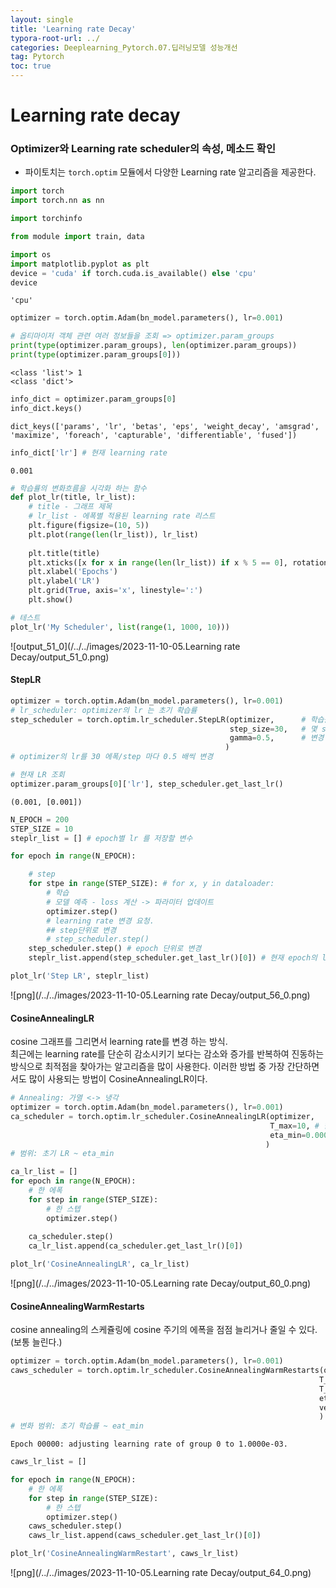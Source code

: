 ```yaml
---
layout: single
title: 'Learning rate Decay'
typora-root-url: ../
categories: Deeplearning_Pytorch.07.딥러닝모델 성능개선
tag: Pytorch
toc: true
---
```



# Learning rate decay

### Optimizer와 Learning rate scheduler의 속성, 메소드 확인
- 파이토치는 `torch.optim` 모듈에서 다양한 Learning rate 알고리즘을 제공한다.




```python
import torch
import torch.nn as nn

import torchinfo

from module import train, data

import os
import matplotlib.pyplot as plt
device = 'cuda' if torch.cuda.is_available() else 'cpu'
device
```




    'cpu'




```python
optimizer = torch.optim.Adam(bn_model.parameters(), lr=0.001)
```


```python
# 옵티마이저 객체 관련 여러 정보들을 조회 => optimizer.param_groups
print(type(optimizer.param_groups), len(optimizer.param_groups))
print(type(optimizer.param_groups[0]))
```

    <class 'list'> 1
    <class 'dict'>



```python
info_dict = optimizer.param_groups[0]
info_dict.keys()
```




    dict_keys(['params', 'lr', 'betas', 'eps', 'weight_decay', 'amsgrad', 'maximize', 'foreach', 'capturable', 'differentiable', 'fused'])




```python
info_dict['lr'] # 현재 learning rate
```




    0.001




```python
# 학습률의 변화흐름을 시각화 하는 함수
def plot_lr(title, lr_list):
    # title - 그래프 제목
    # lr_list - 에폭별 적용된 learning rate 리스트
    plt.figure(figsize=(10, 5))
    plt.plot(range(len(lr_list)), lr_list)
    
    plt.title(title)
    plt.xticks([x for x in range(len(lr_list)) if x % 5 == 0], rotation=45)
    plt.xlabel('Epochs')
    plt.ylabel('LR')
    plt.grid(True, axis='x', linestyle=':')
    plt.show()
```


```python
# 테스트
plot_lr('My Scheduler', list(range(1, 1000, 10)))
```


![output_51_0](/../../images/2023-11-10-05.Learning rate Decay/output_51_0.png)
    


#### StepLR


```python
optimizer = torch.optim.Adam(bn_model.parameters(), lr=0.001)
# lr_scheduler: optimizer의 lr 는 초기 확습률
step_scheduler = torch.optim.lr_scheduler.StepLR(optimizer,      # 학습률을 변화시킬 Optimizer
                                                 step_size=30,   # 몇 step/epoch 마다 LR를 변경시킬지 간격
                                                 gamma=0.5,      # 변경 비율. new_lr = lr * gamma
                                                )
# optimizer의 lr를 30 에폭/step 마다 0.5 배씩 변경
```


```python
# 현재 LR 조회
optimizer.param_groups[0]['lr'], step_scheduler.get_last_lr()
```




    (0.001, [0.001])




```python
N_EPOCH = 200
STEP_SIZE = 10
steplr_list = [] # epoch별 lr 를 저장할 변수

for epoch in range(N_EPOCH):

    # step
    for stpe in range(STEP_SIZE): # for x, y in dataloader:
        # 학습
        # 모델 예측 - loss 계산 -> 파라미터 업데이트
        optimizer.step()
        # learning rate 변경 요청.
        ## step단위로 변경
        # step_scheduler.step() 
    step_scheduler.step() # epoch 단위로 변경
    steplr_list.append(step_scheduler.get_last_lr()[0]) # 현재 epoch의 lr를 저장.
```


```python
plot_lr('Step LR', steplr_list)
```


![png](/../../images/2023-11-10-05.Learning rate Decay/output_56_0.png)
​    


#### CosineAnnealingLR
cosine 그래프를 그리면서 learning rate를 변경 하는 방식.  
최근에는 learning rate를 단순히 감소시키기 보다는 감소와 증가를 반복하여 진동하는 방식으로 최적점을 찾아가는 알고리즘을 많이 사용한다. 이러한 방법 중 가장 간단하면서도 많이 사용되는 방법이 CosineAnnealingLR이다.


```python
# Annealing: 가열 <-> 냉각
optimizer = torch.optim.Adam(bn_model.parameters(), lr=0.001)
ca_scheduler = torch.optim.lr_scheduler.CosineAnnealingLR(optimizer,
                                                          T_max=10, # 한 cyclr 주기(단위: 에폭, step)
                                                          eta_min=0.00001, # 최소 학습률                                                          
                                                         )
# 범위: 초기 LR ~ eta_min
```


```python
ca_lr_list = []
for epoch in range(N_EPOCH):
    # 한 에폭
    for step in range(STEP_SIZE):
        # 한 스텝
        optimizer.step()
    
    ca_scheduler.step()
    ca_lr_list.append(ca_scheduler.get_last_lr()[0])
```


```python
plot_lr('CosineAnnealingLR', ca_lr_list)
```


![png](/../../images/2023-11-10-05.Learning rate Decay/output_60_0.png)
​    


#### CosineAnnealingWarmRestarts

cosine annealing의 스케쥴링에 cosine 주기의 에폭을 점점 늘리거나 줄일 수 있다. (보통 늘린다.)


```python
optimizer = torch.optim.Adam(bn_model.parameters(), lr=0.001)
caws_scheduler = torch.optim.lr_scheduler.CosineAnnealingWarmRestarts(optimizer, 
                                                                     T_0=10,  # 초기 변화 주기 (cycle)
                                                                     T_mult=2, # 변화주기를 어떤 비율로 변경할지
                                                                     eta_min=1e-5, # 0.00001. 최소학습률
                                                                     verbose=True # 학습률 변경할때마다 로그 출력
                                                                     )
# 변화 범위: 초기 학습률 ~ eat_min
```

    Epoch 00000: adjusting learning rate of group 0 to 1.0000e-03.



```python
caws_lr_list = []

for epoch in range(N_EPOCH):
    # 한 에폭
    for step in range(STEP_SIZE):
        # 한 스텝
        optimizer.step()
    caws_scheduler.step()
    caws_lr_list.append(caws_scheduler.get_last_lr()[0])
```


```python
plot_lr('CosineAnnealingWarmRestart', caws_lr_list)
```


![png](/../../images/2023-11-10-05.Learning rate Decay/output_64_0.png)
​    

